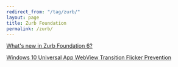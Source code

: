 ```yaml
---
redirect_from: "/tag/zurb/"
layout: page
title: Zurb Foundation
permalink: /zurb/
---
```

[What's new in Zurb Foundation 6?](/zurb-foundation-6-whats-new/)

[Windows 10 Universal App WebView Transition Flicker Prevention](/windows-10-universal-app-webview-transition-flicker-prevention/)
